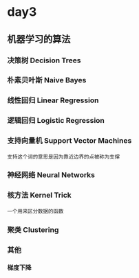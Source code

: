 # day3

## 机器学习的算法

### 决策树 Decision Trees
### 朴素贝叶斯 Naive Bayes
### 线性回归 Linear Regression
### 逻辑回归 Logistic Regression
### 支持向量机 Support Vector Machines

    支持这个词的意思是因为靠近边界的点被称为支撑

### 神经网络 Neural Networks
### 核方法 Kernel Trick

    一个用来区分数据的函数

### 聚类 Clustering



### 其他

#### 梯度下降